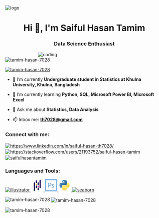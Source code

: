 ![logo](https://cdn.pixabay.com/photo/2020/01/22/12/33/python-4785225_960_720.jpg)

<h1 align="center">Hi 👋, I'm Saiful Hasan Tamim</h1>
<h3 align="center">Data Science Enthusiast</h3>

<img align="right" alt="coding" width="400" src="https://media2.giphy.com/media/qgQUggAC3Pfv687qPC/giphy.gif">

<p align="left"> <img src="https://komarev.com/ghpvc/?username=tamim-hasan-7028&label=Profile%20views&color=0e75b6&style=flat" alt="tamim-hasan-7028" /> </p>

<p align="left"> <a href="https://github.com/ryo-ma/github-profile-trophy"><img src="https://github-profile-trophy.vercel.app/?username=tamim-hasan-7028" alt="tamim-hasan-7028" /></a> </p>

- 🔭 I’m currently **Undergraduate student in Statistics at Khulna University, Khulna, Bangladesh**

- 🌱 I’m currently learning **Python, SQL, Microsoft Power BI, Microsoft Excel**

- 💬 Ask me about **Statistics, Data Analysis**

- 📫 Inbox me: **th7028@gmail.com**

<h3 align="left">Connect with me:</h3>
<p align="left">
<a href="https://linkedin.com/in/https://www.linkedin.com/in/saiful-hasan-th7028/" target="blank"><img align="center" src="https://raw.githubusercontent.com/rahuldkjain/github-profile-readme-generator/master/src/images/icons/Social/linked-in-alt.svg" alt="https://www.linkedin.com/in/saiful-hasan-th7028/" height="30" width="40" /></a>
<a href="https://stackoverflow.com/users/https://stackoverflow.com/users/21193752/saiful-hasan-tamim" target="blank"><img align="center" src="https://raw.githubusercontent.com/rahuldkjain/github-profile-readme-generator/master/src/images/icons/Social/stack-overflow.svg" alt="https://stackoverflow.com/users/21193752/saiful-hasan-tamim" height="30" width="40" /></a>
<a href="https://kaggle.com/saifulhasantamim" target="blank"><img align="center" src="https://raw.githubusercontent.com/rahuldkjain/github-profile-readme-generator/master/src/images/icons/Social/kaggle.svg" alt="saifulhasantamim" height="30" width="40" /></a>
</p>

<h3 align="left">Languages and Tools:</h3>
<p align="left"> <a href="https://www.adobe.com/in/products/illustrator.html" target="_blank" rel="noreferrer"> <img src="https://www.vectorlogo.zone/logos/adobe_illustrator/adobe_illustrator-icon.svg" alt="illustrator" width="40" height="40"/> </a> <a href="https://pandas.pydata.org/" target="_blank" rel="noreferrer"> <img src="https://raw.githubusercontent.com/devicons/devicon/2ae2a900d2f041da66e950e4d48052658d850630/icons/pandas/pandas-original.svg" alt="pandas" width="40" height="40"/> </a> <a href="https://www.photoshop.com/en" target="_blank" rel="noreferrer"> <img src="https://raw.githubusercontent.com/devicons/devicon/master/icons/photoshop/photoshop-line.svg" alt="photoshop" width="40" height="40"/> </a> <a href="https://www.python.org" target="_blank" rel="noreferrer"> <img src="https://raw.githubusercontent.com/devicons/devicon/master/icons/python/python-original.svg" alt="python" width="40" height="40"/> </a> <a href="https://seaborn.pydata.org/" target="_blank" rel="noreferrer"> <img src="https://seaborn.pydata.org/_images/logo-mark-lightbg.svg" alt="seaborn" width="40" height="40"/> </a> </p>

<p><img align="left" src="https://github-readme-stats.vercel.app/api/top-langs?username=tamim-hasan-7028&show_icons=true&locale=en&layout=compact" alt="tamim-hasan-7028" /></p>

<p>&nbsp;<img align="center" src="https://github-readme-stats.vercel.app/api?username=tamim-hasan-7028&show_icons=true&locale=en" alt="tamim-hasan-7028" /></p>

<p><img align="center" src="https://github-readme-streak-stats.herokuapp.com/?user=tamim-hasan-7028&" alt="tamim-hasan-7028" /></p>

